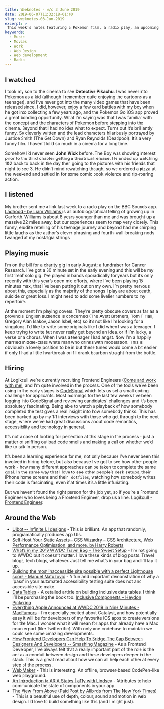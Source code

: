 ```yaml
---
title: Weeknotes - w/c 3 June 2019
date: 2019-06-07T11:32:18+01:00
slug: weeknotes-03-Jun-2019
excerpt: >
 This week's notes featuring a Pokemon film, a radio play, an upcoming gig and a bunch of web dev links. 
keywords:
  - Music
  - Movies
  - Work
  - Web Design
  - Web development
  - Radio
---
```


## I watched
I took my son to the cinema to see **Detective Pikachu**. I was never into Pokemon as a kid (although I remember quite enjoying the cartoons as a teenager), and I’ve never got into the many video games that have been released since. I did, however, enjoy a few card battles with my boy when he got into collecting a few years ago, and the Pokemon Go iOS app proved a great bonding opportunity. What I’m saying was that I was familiar with the concept and the characters of Pokemon before stepping into the cinema. Beyond that I had no idea what to expect. Turns out it’s brilliantly funny. So cleverly written and the lead characters hilariously portrayed by Justice Smith (The Get Down) and Ryan Reynolds (Deadpool). It’s a very funny film. I haven’t lol’d so much in a cinema for a long time. 

Somehow I’d never seen **John Wick** before. The Boy was showing interest prior to the third chapter getting a theatrical release. He ended up watching 1&2 back to back in the day then going to the pictures with his friends that night to see 3. He didn’t mind rewatching though, so we ordered a pizza at the weekend and settled in for some comic book violence and rip-roaring action. 

## I listened
My brother sent me a link last week to a radio play on the BBC Sounds app. [Ladhood - by Liam Williams ](https://www.bbc.co.uk/programmes/b098sdt6) is an autobiographical telling of growing up in Garforth. Williams is about 8 years younger than me and was brought up a massive 22 miles away, but our experiences seem to map very closely. This funny, erudite retelling of his teenage journey and beyond had me chirping little laughs as the author’s clever phrasing and fourth-wall-breaking nods twanged at my nostalgia strings.

## Playing music
I’m on the bill for a charity gig in early August; a fundraiser for Cancer Research. I’ve got a 30 minute set in the early evening and this will be my first ‘real’ solo gig. I’ve played in bands sporadically for years but it’s only recently with this year’s open mic efforts,  where I’ve been playing 15 minutes max, that I’ve been putting it out on my own. I’m pretty nervous about this, especially as the majority of the songs I play are about death, suicide or great loss. I might need to add some livelier numbers to my repertoire. 

At the moment I’m playing covers. They’re pretty obscure covers as far as a provincial English audience is concerned (The Avett Brothers, Tom T Hall, Gregory Alan Isakov, Jason Isbel, etc) so it’s not like I’m looking for a singalong. I’d like to write some originals like I did when I was a teenager. I keep trying to write but never really get beyond an idea, or if I’m lucky, a verse or a chorus. When I was a teenager I had angst. Now I’m a happily married middle-class white man who drinks with moderation. This is obviously a lovely position to be in but these tunes would come a bit easier if only I had a little heartbreak or if I drank bourbon straight from the bottle. 

## Hiring
At Logikcull we’re currently recruiting Frontend Engineers ([Come and work with me!](https://www.logikcull.com/careers#jumpToPositions)) and I’m quite involved in the process. One of the tools we’ve been using in the early stages is [CodeSignal](https://codesignal.com) which lets us set a small coding challenge for applicants. Most mornings for the last few weeks I’ve been logging into CodeSignal and reviewing candidates’ challenges and it’s been absolutely fascinating. Being able to watch a playback of how somebody completed the test gives a real insight into how somebody thinks. This has been backed up by my 1:1 interviews with those who got through to the next stage, where we’ve had great discussions about code semantics, accessibility and technology in general. 

It’s not a case of looking for perfection at this stage in the process - just a matter of sniffing out bad code smells and making a call on whether we’d like to talk in person.

It’s been a learning experience for me, not only because I’ve never been this involved in hiring before, but also because I’ve got to see how other people work - how many different approaches can be taken to complete the same goal. In the same way that I love to see other people’s desk setups, their iPhone home screens and their `.dotfiles`, watching how somebody writes their code is fascinating, even if at times it’s a little infuriating.

But we haven’t found the right person for the job yet, so if you’re a Frontend Engineer who loves being a Frontend Engineer, drop us a line. [Logikcull - Frontend Engineer](https://jobs.lever.co/logikcull/ebf4ea7a-cfa7-4432-881d-194f1d24e583).

## Around the Web
* [Uibot -- Infinite UI designs](https://www.uibot.app/) - This is brilliant. An app that randomly, programatically produces app UIs. 
* [Self-Host Your Static Assets – CSS Wizardry – CSS Architecture, Web Performance Optimisation, and more, by Harry Roberts](https://csswizardry.com/2019/05/self-host-your-static-assets/)
* [What’s in my 2019 WWDC Travel Bag – The Sweet Setup](https://thesweetsetup.com/whats-in-my-2019-wwdc-travel-bag/) - I’m not going to WWDC but it doesn’t matter. I love these kinds of blog posts. Travel blogs, tech blogs, whatever. Just tell me what’s in your bag and I’ll lap it up.
* [Building the most inaccessible site possible with a perfect Lighthouse score - Manuel Matuzović](https://www.matuzo.at/blog/building-the-most-inaccessible-site-possible-with-a-perfect-lighthouse-score/) - A fun and important demonstration of why a ‘pass’  in your automated accessibility testing suite does not and accessible site make.  
* [Data Tables](http://inclusive-components.design/data-tables/) - A detailed article on building inclusive data tables. I think I’ll be purchasing the book too. [Inclusive Components – Heydon Pickering](http://book.inclusive-components.design)
* [Everything Apple Announced at WWDC 2019 in Nine Minutes - MacRumors](https://www.macrumors.com/2019/06/03/everything-apple-announced-at-wwdc/) - I’m especially excited about Catalyst, and how potentially easy it will be for developers of my favourite iOS apps to create versions for the Mac. I wonder what it will mean for apps that already have a Mac counterpart (like Twitterrific). With only one codebase to maintain we could see some amazing developments.
* [How Frontend Developers Can Help To Bridge The Gap Between Designers And Developers -- Smashing Magazine](https://www.smashingmagazine.com/2019/05/frontend-developers-designers/) - As a Frontend Developer, I’ve always felt that a really important part of the role is the act as a conduit between design and those developers deeper in the stack. This is a great read about how we can all help each other at every step of the process.
* [Web Maker](https://webmaker.app/) - This is interesting. An offline, browser-based CodePen-like web playground.
* [An Introduction to ARIA States | a11y with Lindsey](https://www.a11ywithlindsey.com/blog/introduction-aria-states/) - Attributes to help communicate the state of components in your app.
* [The View From Above (Paid Post by Allbirds from The New York Times)](https://www.nytimes.com/paidpost/allbirds/the-view-from-above.html) - This is a beautiful use of depth, colour, sound and motion in web design. I’d love to build something like this (and I might just).
